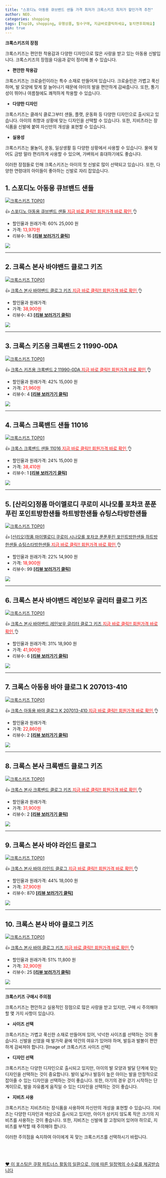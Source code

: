 ```yaml
---
title: "스포디노 아동용 큐브밴드 샌들 가격 최저가 크록스키즈 최저가 할인가격 추천"
author: NEO.
categories: shopping
tags: [Top10, shopping, 유행상품, 필수구매, 지금바로클릭하세요, 놓치면후회해요]
pin: true
---
```

**크록스키즈의 장점**

크록스키즈는 편안한 착용감과 다양한 디자인으로 많은 사랑을 받고 있는 아동용 신발입니다. 크록스키즈의 장점을 다음과 같이 정리해 볼 수 있습니다.

* **편안한 착용감**

크록스키즈는 크로슬린이라는 특수 소재로 만들어져 있습니다. 크로슬린은 가볍고 푹신하며, 발 모양에 맞게 잘 늘어나기 때문에 아이의 발을 편안하게 감싸줍니다. 또한, 통기성이 뛰어나 여름철에도 쾌적하게 착용할 수 있습니다.

* **다양한 디자인**

크록스키즈는 클래식 클로그부터 샌들, 플랫, 운동화 등 다양한 디자인으로 출시되고 있습니다. 아이의 취향과 상황에 맞는 디자인을 선택할 수 있습니다. 또한, 지비츠라는 장식품을 신발에 붙여 자신만의 개성을 표현할 수 있습니다.

* **실용성**

크록스키즈는 물놀이, 운동, 일상생활 등 다양한 상황에서 사용할 수 있습니다. 물에 젖어도 금방 말라 편리하게 사용할 수 있으며, 가벼워서 휴대하기에도 좋습니다.

이러한 장점들로 인해 크록스키즈는 아이의 첫 신발로 많이 선택되고 있습니다. 또한, 다양한 연령대의 아이들이 좋아하는 신발로 자리 잡았습니다.

   

## 1. 스포디노 아동용 큐브밴드 샌들

[![크록스키즈 TOP01](https://thumbnail8.coupangcdn.com/thumbnails/remote/490x490ex/image/rs_quotation_api/pwz6wbqf/9b2d0a6b5fb047259f60e171863eb95c.jpg)](https://link.coupang.com/re/AFFSDP?lptag=AF3617701&subid=GithubCoopas&pageKey=7172773657&traceid=V0-153&itemId=18074490906&vendorItemId=85227615643)


👍 [스포디노 아동용 큐브밴드 샌들 <font color=red> 지금 바로 클릭!! 회원가격 바로 확인 </font> ](https://link.coupang.com/re/AFFSDP?lptag=AF3617701&subid=GithubCoopas&pageKey=7172773657&traceid=V0-153&itemId=18074490906&vendorItemId=85227615643) 👌 


- 할인율과 원래가격: 60%  25,000   원
- 가격: <span style='color:red'>13,970원</span>
- 리뷰수: 16  [**[리뷰 보러가기 클릭]**](https://link.coupang.com/re/AFFSDP?lptag=AF3617701&subid=GithubCoopas&pageKey=7172773657&traceid=V0-153&itemId=18074490906&vendorItemId=85227615643)

[![](/discount_price.png)](https://link.coupang.com/re/AFFSDP?lptag=AF3617701&subid=GithubCoopas&pageKey=7172773657&traceid=V0-153&itemId=18074490906&vendorItemId=85227615643)

---


   

## 2. 크록스 본사 바야밴드 클로그 키즈

[![크록스키즈 TOP01](https://thumbnail10.coupangcdn.com/thumbnails/remote/490x490ex/image/vendor_inventory/1739/7711aa2804f1a264a54538c8858e7035a1cb50a399ee8ee93493d8b9e7ef.jpg)](https://link.coupang.com/re/AFFSDP?lptag=AF3617701&subid=GithubCoopas&pageKey=7786234905&traceid=V0-153&itemId=21054626327&vendorItemId=88117073301)


👍 [크록스 본사 바야밴드 클로그 키즈 <font color=red> 지금 바로 클릭!! 회원가격 바로 확인 </font> ](https://link.coupang.com/re/AFFSDP?lptag=AF3617701&subid=GithubCoopas&pageKey=7786234905&traceid=V0-153&itemId=21054626327&vendorItemId=88117073301) 👌 


- 할인율과 원래가격: 
- 가격: <span style='color:red'>38,900원</span>
- 리뷰수: 43  [**[리뷰 보러가기 클릭]**](https://link.coupang.com/re/AFFSDP?lptag=AF3617701&subid=GithubCoopas&pageKey=7786234905&traceid=V0-153&itemId=21054626327&vendorItemId=88117073301)

[![](/discount_price.png)](https://link.coupang.com/re/AFFSDP?lptag=AF3617701&subid=GithubCoopas&pageKey=7786234905&traceid=V0-153&itemId=21054626327&vendorItemId=88117073301)

---


   

## 3. 크록스 키즈용 크록밴드 2 11990-0DA

[![크록스키즈 TOP01](https://thumbnail9.coupangcdn.com/thumbnails/remote/490x490ex/image/retail/images/2021/04/15/16/4/4e06d6d7-d2e8-4d2a-acd4-ea9048712f7f.jpg)](https://link.coupang.com/re/AFFSDP?lptag=AF3617701&subid=GithubCoopas&pageKey=5398077775&traceid=V0-153&itemId=8068837299&vendorItemId=75170747433)


👍 [크록스 키즈용 크록밴드 2 11990-0DA <font color=red> 지금 바로 클릭!! 회원가격 바로 확인 </font> ](https://link.coupang.com/re/AFFSDP?lptag=AF3617701&subid=GithubCoopas&pageKey=5398077775&traceid=V0-153&itemId=8068837299&vendorItemId=75170747433) 👌 


- 할인율과 원래가격: 42%  15,000   원
- 가격: <span style='color:red'>21,960원</span>
- 리뷰수: 4  [**[리뷰 보러가기 클릭]**](https://link.coupang.com/re/AFFSDP?lptag=AF3617701&subid=GithubCoopas&pageKey=5398077775&traceid=V0-153&itemId=8068837299&vendorItemId=75170747433)

[![](/discount_price.png)](https://link.coupang.com/re/AFFSDP?lptag=AF3617701&subid=GithubCoopas&pageKey=5398077775&traceid=V0-153&itemId=8068837299&vendorItemId=75170747433)

---


   

## 4. 크록스 크록밴드 샌들 11016

[![크록스키즈 TOP01](https://thumbnail6.coupangcdn.com/thumbnails/remote/490x490ex/image/retail/images/2023/08/31/16/6/de59d23a-31fc-4fa7-9341-f03b4f1bdf43.png)](https://link.coupang.com/re/AFFSDP?lptag=AF3617701&subid=GithubCoopas&pageKey=6572619941&traceid=V0-153&itemId=19943829722&vendorItemId=87043001519)


👍 [크록스 크록밴드 샌들 11016 <font color=red> 지금 바로 클릭!! 회원가격 바로 확인 </font> ](https://link.coupang.com/re/AFFSDP?lptag=AF3617701&subid=GithubCoopas&pageKey=6572619941&traceid=V0-153&itemId=19943829722&vendorItemId=87043001519) 👌 


- 할인율과 원래가격: 24%  15,000   원
- 가격: <span style='color:red'>38,410원</span>
- 리뷰수: 1  [**[리뷰 보러가기 클릭]**](https://link.coupang.com/re/AFFSDP?lptag=AF3617701&subid=GithubCoopas&pageKey=6572619941&traceid=V0-153&itemId=19943829722&vendorItemId=87043001519)

[![](/discount_price.png)](https://link.coupang.com/re/AFFSDP?lptag=AF3617701&subid=GithubCoopas&pageKey=6572619941&traceid=V0-153&itemId=19943829722&vendorItemId=87043001519)

---


   

## 5. [산리오]정품 마이멜로디 쿠로미 시나모롤 포차코 푼푼푸린 포인트방한샌들 하트방한샌들 슈팅스타방한샌들

[![크록스키즈 TOP01](https://thumbnail10.coupangcdn.com/thumbnails/remote/490x490ex/image/vendor_inventory/6eaa/32e5862cd1962247e122ec53b592901caa41b5b86c7fc37d50bf2ead6e75.JPG)](https://link.coupang.com/re/AFFSDP?lptag=AF3617701&subid=GithubCoopas&pageKey=7655090548&traceid=V0-153&itemId=20378964443&vendorItemId=87462368909)


👍 [[산리오]정품 마이멜로디 쿠로미 시나모롤 포차코 푼푼푸린 포인트방한샌들 하트방한샌들 슈팅스타방한샌들 <font color=red> 지금 바로 클릭!! 회원가격 바로 확인 </font> ](https://link.coupang.com/re/AFFSDP?lptag=AF3617701&subid=GithubCoopas&pageKey=7655090548&traceid=V0-153&itemId=20378964443&vendorItemId=87462368909) 👌 


- 할인율과 원래가격: 22%  14,900   원
- 가격: <span style='color:red'>18,900원</span>
- 리뷰수: 99  [**[리뷰 보러가기 클릭]**](https://link.coupang.com/re/AFFSDP?lptag=AF3617701&subid=GithubCoopas&pageKey=7655090548&traceid=V0-153&itemId=20378964443&vendorItemId=87462368909)

[![](/discount_price.png)](https://link.coupang.com/re/AFFSDP?lptag=AF3617701&subid=GithubCoopas&pageKey=7655090548&traceid=V0-153&itemId=20378964443&vendorItemId=87462368909)

---


   

## 6. 크록스 본사 바야밴드 레인보우 글리터 클로그 키즈

[![크록스키즈 TOP01](https://thumbnail6.coupangcdn.com/thumbnails/remote/490x490ex/image/vendor_inventory/0e78/b92be96aebcdd2e992b28ac8f36c44f63ae4606db5b30f93ab1d00bbb061.jpg)](https://link.coupang.com/re/AFFSDP?lptag=AF3617701&subid=GithubCoopas&pageKey=7786279317&traceid=V0-153&itemId=21054868281&vendorItemId=88117309170)


👍 [크록스 본사 바야밴드 레인보우 글리터 클로그 키즈 <font color=red> 지금 바로 클릭!! 회원가격 바로 확인 </font> ](https://link.coupang.com/re/AFFSDP?lptag=AF3617701&subid=GithubCoopas&pageKey=7786279317&traceid=V0-153&itemId=21054868281&vendorItemId=88117309170) 👌 


- 할인율과 원래가격: 31%  18,900   원
- 가격: <span style='color:red'>41,900원</span>
- 리뷰수: 6  [**[리뷰 보러가기 클릭]**](https://link.coupang.com/re/AFFSDP?lptag=AF3617701&subid=GithubCoopas&pageKey=7786279317&traceid=V0-153&itemId=21054868281&vendorItemId=88117309170)

[![](/discount_price.png)](https://link.coupang.com/re/AFFSDP?lptag=AF3617701&subid=GithubCoopas&pageKey=7786279317&traceid=V0-153&itemId=21054868281&vendorItemId=88117309170)

---


   

## 7. 크록스 아동용 바야 클로그 K 207013-410

[![크록스키즈 TOP01](https://thumbnail6.coupangcdn.com/thumbnails/remote/490x490ex/image/retail/images/2023/07/12/10/9/07e1fbbb-62c4-473a-b2a7-9fea1e767798.png)](https://link.coupang.com/re/AFFSDP?lptag=AF3617701&subid=GithubCoopas&pageKey=7460221944&traceid=V0-153&itemId=19443316539&vendorItemId=86554289192)


👍 [크록스 아동용 바야 클로그 K 207013-410 <font color=red> 지금 바로 클릭!! 회원가격 바로 확인 </font> ](https://link.coupang.com/re/AFFSDP?lptag=AF3617701&subid=GithubCoopas&pageKey=7460221944&traceid=V0-153&itemId=19443316539&vendorItemId=86554289192) 👌 


- 할인율과 원래가격: 
- 가격: <span style='color:red'>22,860원</span>
- 리뷰수: 2  [**[리뷰 보러가기 클릭]**](https://link.coupang.com/re/AFFSDP?lptag=AF3617701&subid=GithubCoopas&pageKey=7460221944&traceid=V0-153&itemId=19443316539&vendorItemId=86554289192)

[![](/discount_price.png)](https://link.coupang.com/re/AFFSDP?lptag=AF3617701&subid=GithubCoopas&pageKey=7460221944&traceid=V0-153&itemId=19443316539&vendorItemId=86554289192)

---


   

## 8. 크록스 본사 크록밴드 클로그 키즈

[![크록스키즈 TOP01](https://thumbnail10.coupangcdn.com/thumbnails/remote/490x490ex/image/vendor_inventory/ee43/dbfbdf065e8846391d357f958112043e6dcbf8829732ccb1a50f4a25d4ba.jpg)](https://link.coupang.com/re/AFFSDP?lptag=AF3617701&subid=GithubCoopas&pageKey=6279986041&traceid=V0-153&itemId=12890338557&vendorItemId=80155410672)


👍 [크록스 본사 크록밴드 클로그 키즈 <font color=red> 지금 바로 클릭!! 회원가격 바로 확인 </font> ](https://link.coupang.com/re/AFFSDP?lptag=AF3617701&subid=GithubCoopas&pageKey=6279986041&traceid=V0-153&itemId=12890338557&vendorItemId=80155410672) 👌 


- 할인율과 원래가격: 
- 가격: <span style='color:red'>31,900원</span>
- 리뷰수: 2  [**[리뷰 보러가기 클릭]**](https://link.coupang.com/re/AFFSDP?lptag=AF3617701&subid=GithubCoopas&pageKey=6279986041&traceid=V0-153&itemId=12890338557&vendorItemId=80155410672)

[![](/discount_price.png)](https://link.coupang.com/re/AFFSDP?lptag=AF3617701&subid=GithubCoopas&pageKey=6279986041&traceid=V0-153&itemId=12890338557&vendorItemId=80155410672)

---


   

## 9. 크록스 본사 바야 라인드 클로그

[![크록스키즈 TOP01](https://thumbnail8.coupangcdn.com/thumbnails/remote/490x490ex/image/vendor_inventory/fcd3/8cb9693d2ff2ab0adfbc71e1bee35e1e46b9d89548f14364efc8202dbdd3.jpg)](https://link.coupang.com/re/AFFSDP?lptag=AF3617701&subid=GithubCoopas&pageKey=2154375461&traceid=V0-153&itemId=16023903155&vendorItemId=5314846129)


👍 [크록스 본사 바야 라인드 클로그 <font color=red> 지금 바로 클릭!! 회원가격 바로 확인 </font> ](https://link.coupang.com/re/AFFSDP?lptag=AF3617701&subid=GithubCoopas&pageKey=2154375461&traceid=V0-153&itemId=16023903155&vendorItemId=5314846129) 👌 


- 할인율과 원래가격: 44%  18,000   원
- 가격: <span style='color:red'>37,900원</span>
- 리뷰수: 870  [**[리뷰 보러가기 클릭]**](https://link.coupang.com/re/AFFSDP?lptag=AF3617701&subid=GithubCoopas&pageKey=2154375461&traceid=V0-153&itemId=16023903155&vendorItemId=5314846129)

[![](/discount_price.png)](https://link.coupang.com/re/AFFSDP?lptag=AF3617701&subid=GithubCoopas&pageKey=2154375461&traceid=V0-153&itemId=16023903155&vendorItemId=5314846129)

---


   

## 10. 크록스 본사 바야 클로그 키즈

[![크록스키즈 TOP01](https://thumbnail10.coupangcdn.com/thumbnails/remote/490x490ex/image/vendor_inventory/fa07/952292c2c44fb49a5011137a966173343ea6e78572d95ce725499d6e14fb.jpg)](https://link.coupang.com/re/AFFSDP?lptag=AF3617701&subid=GithubCoopas&pageKey=6905813602&traceid=V0-153&itemId=16624263425&vendorItemId=80179064284)


👍 [크록스 본사 바야 클로그 키즈 <font color=red> 지금 바로 클릭!! 회원가격 바로 확인 </font> ](https://link.coupang.com/re/AFFSDP?lptag=AF3617701&subid=GithubCoopas&pageKey=6905813602&traceid=V0-153&itemId=16624263425&vendorItemId=80179064284) 👌 


- 할인율과 원래가격: 51%  11,800   원
- 가격: <span style='color:red'>32,900원</span>
- 리뷰수: 25  [**[리뷰 보러가기 클릭]**](https://link.coupang.com/re/AFFSDP?lptag=AF3617701&subid=GithubCoopas&pageKey=6905813602&traceid=V0-153&itemId=16624263425&vendorItemId=80179064284)

[![](/discount_price.png)](https://link.coupang.com/re/AFFSDP?lptag=AF3617701&subid=GithubCoopas&pageKey=6905813602&traceid=V0-153&itemId=16624263425&vendorItemId=80179064284)

---
**크록스키즈 구매시 주의점**

크록스키즈는 편안하고 실용적인 장점으로 많은 사랑을 받고 있지만, 구매 시 주의해야 할 몇 가지 사항이 있습니다.

* **사이즈 선택**

크록스키즈는 가볍고 푹신한 소재로 만들어져 있어, 넉넉한 사이즈를 선택하는 것이 좋습니다. 신발을 신었을 때 발가락 끝에 약간의 여유가 있어야 하며, 발등과 발볼이 편안하게 감싸져야 합니다.
[Image of 크록스키즈 사이즈 선택]

* **디자인 선택**

크록스키즈는 다양한 디자인으로 출시되고 있지만, 아이의 발 모양과 발달 단계에 맞는 디자인을 선택하는 것이 중요합니다. 발이 넓거나 발등이 높은 아이는 발을 안정적으로 잡아줄 수 있는 디자인을 선택하는 것이 좋습니다. 또한, 아기의 경우 걷기 시작하는 단계이므로, 발을 자유롭게 움직일 수 있는 디자인을 선택하는 것이 좋습니다.

* **지비츠 사용**

크록스키즈는 지비츠라는 장식품을 사용하여 자신만의 개성을 표현할 수 있습니다. 지비츠는 다양한 디자인과 색상으로 출시되고 있지만, 아이가 삼키지 않도록 작은 크기의 지비츠를 사용하는 것이 좋습니다. 또한, 지비츠는 신발에 잘 고정되어 있어야 하므로, 지비츠를 부착할 때 주의해야 합니다.

이러한 주의점을 숙지하여 아이에게 꼭 맞는 크록스키즈를 선택하시기 바랍니다.<br><br><br><br><br> [ ❤  이 포스팅은 쿠팡 파트너스 활동의 일환으로, 이에 따른 일정액의 수수료를 제공받습니다](https://link.coupang.com/a/bcEFyh)